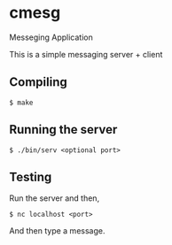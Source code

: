 # cmesg
Messeging Application

This is a simple messaging server + client

## Compiling

````
$ make
````

## Running the server

````
$ ./bin/serv <optional port>
````

## Testing

Run the server and then,

````
$ nc localhost <port>
````

And then type a message.
